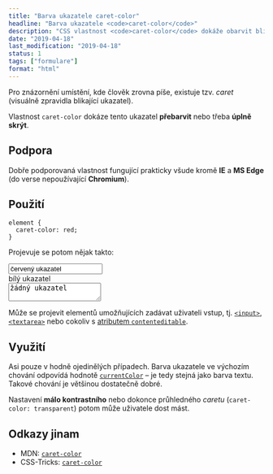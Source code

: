 ```yaml
---
title: "Barva ukazatele caret-color"
headline: "Barva ukazatele <code>caret-color</code>"
description: "CSS vlastnost <code>caret-color</code> dokáže obarvit blikající ukazatel ve formulářových polích."
date: "2019-04-18"
last_modification: "2019-04-18"
status: 1
tags: ["formulare"]
format: "html"
---
```


<p>Pro znázornění umístění, kde člověk zrovna píše, existuje tzv. <i>caret</i> (visuálně zpravidla blikající ukazatel).</p>

<p>Vlastnost <code>caret-color</code> dokáze tento ukazatel <b>přebarvit</b> nebo třeba <b>úplně skrýt</b>.</p>





<h2 id="podpora">Podpora</h2>

<p>Dobře podporovaná vlastnost fungující prakticky všude kromě <b>IE</b> a <b>MS Edge</b> (do verse nepoužívající <b>Chromium</b>).</p>





<h2 id="pouziti">Použití</h2>

<pre><code>element {
  caret-color: red;
}</code></pre>


<p>Projevuje se potom nějak takto:</p>

<div class="live">
  <input type="text" style="caret-color: red" value="červený ukazatel">
  
  <div contenteditable style="caret-color: white">bílý ukazatel</div>
  
  <textarea style="caret-color: transparent">žádný ukazatel</textarea>
</div>












<p>Může se projevit elementů umožňujících zadávat uživateli vstup, tj. <a href="/input"><code>&lt;input></code></a>, <a href="/textarea"><code>&lt;textarea></code></a> nebo cokoliv s <a href="/uprava-stranky-designmode">atributem <code>contenteditable</code></a>.</p>


<h2 id="vyuziti">Využití</h2>

<p>Asi pouze v hodně ojedinělých případech. Barva ukazatele ve výchozím chování odpovídá hodnotě <a href="/currentcolor"><code>currentColor</code></a> – je tedy stejná jako barva textu. Takové chování je většinou dostatečně dobré.</p>


<p>Nastavení <b>málo kontrastního</b> nebo dokonce průhledného <i>caretu</i> (<code>caret-color: transparent</code>) potom může uživatele dost mást.</p>

<!-- náhled: https://kod.djpw.cz/txqc -->


<h2 id="odkazy">Odkazy jinam</h2>

<ul>
  <li>MDN: <a href="https://developer.mozilla.org/en-US/docs/Web/CSS/caret-color"><code>caret-color</code></a></li>
  
  <li>CSS-Tricks: <a href="https://css-tricks.com/almanac/properties/c/caret-color/"><code>caret-color</code></a></li>
</ul>